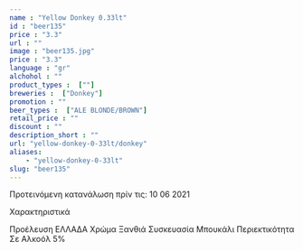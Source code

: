 ```yaml
---
name : "Yellow Donkey 0.33lt"
id : "beer135"
price : "3.3"
url : ""
image : "beer135.jpg"
price : "3.3"
language : "gr"
alchohol : ""
product_types :  [""]
breweries :  ["Donkey"]
promotion : ""
beer_types :  ["ALE BLONDE/BROWN"]
retail_price : ""
discount : ""
description_short : ""
url: "yellow-donkey-0-33lt/donkey"
aliases: 
    - "yellow-donkey-0-33lt"
slug: "beer135"
---
```


Προτεινόμενη κατανάλωση πρίν τις: 10 06 2021

Χαρακτηριστικά

Προέλευση
ΕΛΛΑΔΑ
Χρώμα
Ξανθιά
Συσκευασία
Μπουκάλι
Περιεκτικότητα Σε Αλκοόλ
5%